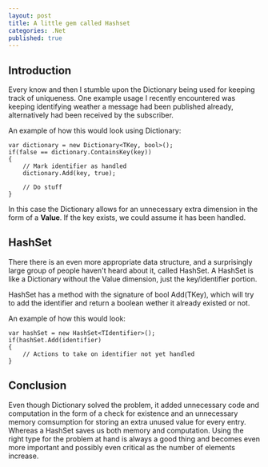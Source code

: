 ```yaml
---
layout: post
title: A little gem called Hashset
categories: .Net
published: true
---
```


## Introduction
Every know and then I stumble upon the Dictionary being used for keeping track of uniqueness. One example usage I recently encountered was keeping identifying weather a message had been published already, alternatively had been received by the subscriber.

An example of how this would look using Dictionary:

	var dictionary = new Dictionary<TKey, bool>();
    if(false == dictionary.ContainsKey(key))
	{
		// Mark identifier as handled
		dictionary.Add(key, true);

		// Do stuff
	}

In this case the Dictionary allows for an unnecessary extra dimension in the form of a **Value**. If the key exists, we could assume it has been handled.

## HashSet
There there is an even more appropriate data structure, and a surprisingly large group of people haven't heard about it, called HashSet. A HashSet is like a Dictionary without the Value dimension, just the key/identifier portion.

HashSet has a method with the signature of bool Add(TKey), which will try to add the identifier and return a boolean wether it already existed or not.

An example of how this would look:

	var hashSet = new HashSet<TIdentifier>();
	if(hashSet.Add(identifier)
	{
		// Actions to take on identifier not yet handled
	}


## Conclusion
Even though Dictionary solved the problem, it added unnecessary code and computation in the form of a check for existence and an unnecessary memory comsumption for storing an extra unused value for every entry. Whereas a HashSet saves us both memory and computation. Using the right type for the problem at hand is always a good thing and becomes even more important and possibly even critical as the number of elements increase.
